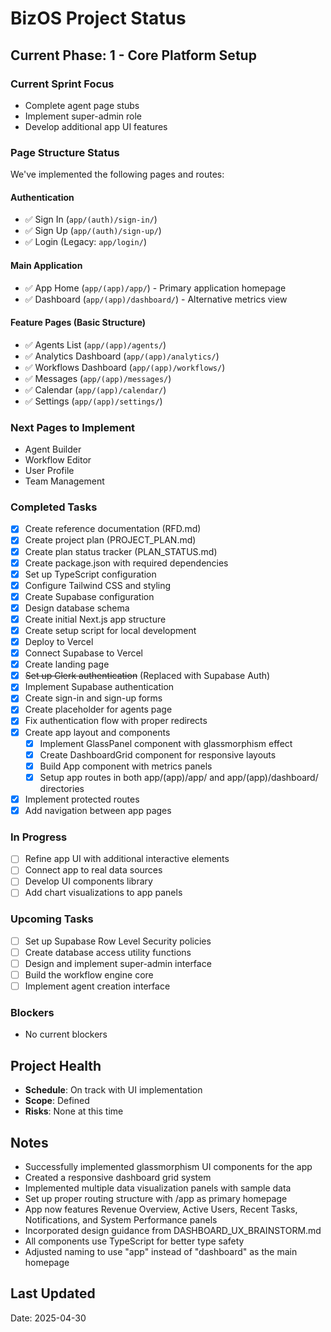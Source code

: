 # BizOS Project Status

## Current Phase: 1 - Core Platform Setup

### Current Sprint Focus
- Complete agent page stubs
- Implement super-admin role
- Develop additional app UI features

### Page Structure Status
We've implemented the following pages and routes:

#### Authentication
- ✅ Sign In (`app/(auth)/sign-in/`)
- ✅ Sign Up (`app/(auth)/sign-up/`)
- ✅ Login (Legacy: `app/login/`)

#### Main Application
- ✅ App Home (`app/(app)/app/`) - Primary application homepage
- ✅ Dashboard (`app/(app)/dashboard/`) - Alternative metrics view

#### Feature Pages (Basic Structure)
- ✅ Agents List (`app/(app)/agents/`)
- ✅ Analytics Dashboard (`app/(app)/analytics/`)
- ✅ Workflows Dashboard (`app/(app)/workflows/`)
- ✅ Messages (`app/(app)/messages/`)
- ✅ Calendar (`app/(app)/calendar/`)
- ✅ Settings (`app/(app)/settings/`)

### Next Pages to Implement
- Agent Builder
- Workflow Editor
- User Profile
- Team Management

### Completed Tasks
- [x] Create reference documentation (RFD.md)
- [x] Create project plan (PROJECT_PLAN.md)
- [x] Create plan status tracker (PLAN_STATUS.md)
- [x] Create package.json with required dependencies
- [x] Set up TypeScript configuration
- [x] Configure Tailwind CSS and styling
- [x] Create Supabase configuration
- [x] Design database schema
- [x] Create initial Next.js app structure
- [x] Create setup script for local development
- [x] Deploy to Vercel
- [x] Connect Supabase to Vercel
- [x] Create landing page
- [x] ~~Set up Clerk authentication~~ (Replaced with Supabase Auth)
- [x] Implement Supabase authentication
- [x] Create sign-in and sign-up forms
- [x] Create placeholder for agents page
- [x] Fix authentication flow with proper redirects
- [x] Create app layout and components
  - [x] Implement GlassPanel component with glassmorphism effect
  - [x] Create DashboardGrid component for responsive layouts
  - [x] Build App component with metrics panels
  - [x] Setup app routes in both app/(app)/app/ and app/(app)/dashboard/ directories
- [x] Implement protected routes
- [x] Add navigation between app pages

### In Progress
- [ ] Refine app UI with additional interactive elements
- [ ] Connect app to real data sources
- [ ] Develop UI components library
- [ ] Add chart visualizations to app panels

### Upcoming Tasks
- [ ] Set up Supabase Row Level Security policies
- [ ] Create database access utility functions
- [ ] Design and implement super-admin interface
- [ ] Build the workflow engine core
- [ ] Implement agent creation interface

### Blockers
- No current blockers

## Project Health
- **Schedule**: On track with UI implementation
- **Scope**: Defined
- **Risks**: None at this time

## Notes
- Successfully implemented glassmorphism UI components for the app
- Created a responsive dashboard grid system
- Implemented multiple data visualization panels with sample data
- Set up proper routing structure with /app as primary homepage
- App now features Revenue Overview, Active Users, Recent Tasks, Notifications, and System Performance panels
- Incorporated design guidance from DASHBOARD_UX_BRAINSTORM.md
- All components use TypeScript for better type safety
- Adjusted naming to use "app" instead of "dashboard" as the main homepage

## Last Updated
<!-- Will be updated with each status change -->
Date: 2025-04-30 
